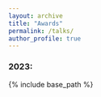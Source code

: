 ```yaml
---
layout: archive
title: "Awards"
permalink: /talks/
author_profile: true
---
```


<!-- {% for post in site.talks reversed %}
  {% include archive-single-talk.html %}
{% endfor %} -->

<h3> <strong>2023:</strong></h3>

{% include base_path %}